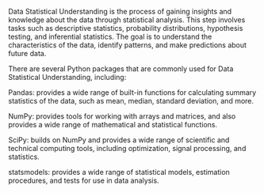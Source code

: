 Data Statistical Understanding is the process of gaining insights and knowledge about the data through statistical analysis. This step involves tasks such as descriptive statistics, probability distributions, hypothesis testing, and inferential statistics. The goal is to understand the characteristics of the data, identify patterns, and make predictions about future data.

There are several Python packages that are commonly used for Data Statistical Understanding, including:

Pandas: provides a wide range of built-in functions for calculating summary statistics of the data, such as mean, median, standard deviation, and more.

NumPy: provides tools for working with arrays and matrices, and also provides a wide range of mathematical and statistical functions.

SciPy: builds on NumPy and provides a wide range of scientific and technical computing tools, including optimization, signal processing, and statistics.

statsmodels: provides a wide range of statistical models, estimation procedures, and tests for use in data analysis.
